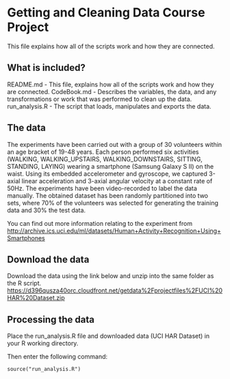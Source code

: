 # Getting and Cleaning Data Course Project
This file explains how all of the scripts work and how they are connected.  

## What is included?
README.md - This file, explains how all of the scripts work and how they are connected.
CodeBook.md - Describes the variables, the data, and any transformations or work that was performed to clean up the data.
run_analysis.R - The script that loads, manipulates and exports the data.

## The data
The experiments have been carried out with a group of 30 volunteers within an age bracket of 19-48 years. Each person performed six activities (WALKING, WALKING_UPSTAIRS, WALKING_DOWNSTAIRS, SITTING, STANDING, LAYING) wearing a smartphone (Samsung Galaxy S II) on the waist. Using its embedded accelerometer and gyroscope, we captured 3-axial linear acceleration and 3-axial angular velocity at a constant rate of 50Hz. The experiments have been video-recorded to label the data manually. The obtained dataset has been randomly partitioned into two sets, where 70% of the volunteers was selected for generating the training data and 30% the test data. 

You can find out more information relating to the experiment from
http://archive.ics.uci.edu/ml/datasets/Human+Activity+Recognition+Using+Smartphones

## Download the data
Download the data using the link below and unzip into the same folder as the R script.
https://d396qusza40orc.cloudfront.net/getdata%2Fprojectfiles%2FUCI%20HAR%20Dataset.zip

## Processing the data
Place the run_analysis.R file and downloaded data (UCI HAR Dataset) in your R working directory.

Then enter the following command:
```{r}
source("run_analysis.R")
```
